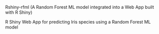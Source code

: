 Rshiny-rfml (A Random Forest ML model integrated into a Web App built with R Shiny)

R Shiny Web App for predicting Iris species using a Random Forest ML model
